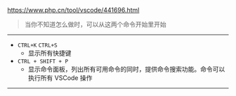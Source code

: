
https://www.php.cn/tool/vscode/441696.html

> 当你不知道怎么做时，可以从这两个命令开始里开始
---
+ `CTRL+K` `CTRL+S`
  + 显示所有快捷键
+ `CTRL + SHIFT + P`
  + 显示命令面板，列出所有可用命令的同时，提供命令搜索功能。命令可以执行所有 VSCode 操作
---
